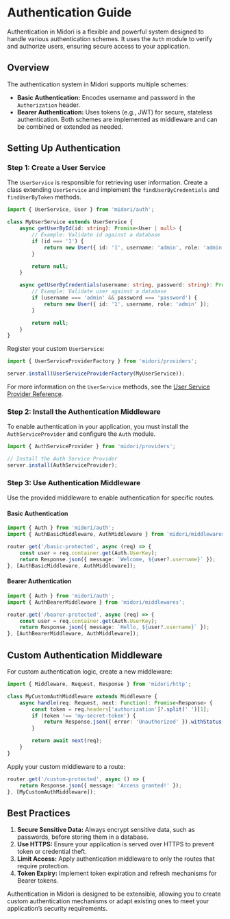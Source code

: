 # Authentication Guide
Authentication in Midori is a flexible and powerful system designed to handle various authentication schemes. It uses the `Auth` module to verify and authorize users, ensuring secure access to your application.

## Overview
The authentication system in Midori supports multiple schemes:
- **Basic Authentication:** Encodes username and password in the `Authorization` header.
- **Bearer Authentication:** Uses tokens (e.g., JWT) for secure, stateless authentication.
Both schemes are implemented as middleware and can be combined or extended as needed.

## Setting Up Authentication
### Step 1: Create a User Service
The `UserService` is responsible for retrieving user information. Create a class extending `UserService` and implement the `findUserByCredentials` and `findUserByToken` methods.
```ts
import { UserService, User } from 'midori/auth';

class MyUserService extends UserService {
    async getUserById(id: string): Promise<User | null> {
        // Example: Validate id against a database
        if (id === '1') {
            return new User({ id: '1', username: 'admin', role: 'admin' });
        }

        return null;
    }

    async getUserByCredentials(username: string, password: string): Promise<User | null> {
        // Example: Validate user against a database
        if (username === 'admin' && password === 'password') {
            return new User({ id: '1', username, role: 'admin' });
        }

        return null;
    }
}
```

Register your custom `UserService`:
```ts
import { UserServiceProviderFactory } from 'midori/providers';

server.install(UserServiceProviderFactory(MyUserService));
```

For more information on the `UserService` methods, see the [User Service Provider Reference](../reference/providers/user.md).

### Step 2: Install the Authentication Middleware
To enable authentication in your application, you must install the `AuthServiceProvider` and configure the `Auth` module.
```ts
import { AuthServiceProvider } from 'midori/providers';

// Install the Auth Service Provider
server.install(AuthServiceProvider);
```

### Step 3: Use Authentication Middleware
Use the provided middleware to enable authentication for specific routes.

#### Basic Authentication
```ts
import { Auth } from 'midori/auth';
import { AuthBasicMiddleware, AuthMiddleware } from 'midori/middlewares';

router.get('/basic-protected', async (req) => {
    const user = req.container.get(Auth.UserKey);
    return Response.json({ message: `Welcome, ${user?.username}` });
}, [AuthBasicMiddleware, AuthMiddleware]);
```

#### Bearer Authentication
```ts
import { Auth } from 'midori/auth';
import { AuthBearerMiddleware } from 'midori/middlewares';

router.get('/bearer-protected', async (req) => {
    const user = req.container.get(Auth.UserKey);
    return Response.json({ message: `Hello, ${user?.username}` });
}, [AuthBearerMiddleware, AuthMiddleware]);
```

## Custom Authentication Middleware
For custom authentication logic, create a new middleware:
```ts
import { Middleware, Request, Response } from 'midori/http';

class MyCustomAuthMiddleware extends Middleware {
    async handle(req: Request, next: Function): Promise<Response> {
        const token = req.headers['authorization']?.split(' ')[1];
        if (token !== 'my-secret-token') {
            return Response.json({ error: 'Unauthorized' }).withStatus(401);
        }

        return await next(req);
    }
}
```

Apply your custom middleware to a route:
```ts
router.get('/custom-protected', async () => {
    return Response.json({ message: 'Access granted!' });
}, [MyCustomAuthMiddleware]);
```

## Best Practices
1. **Secure Sensitive Data:** Always encrypt sensitive data, such as passwords, before storing them in a database.
2. **Use HTTPS:** Ensure your application is served over HTTPS to prevent token or credential theft.
3. **Limit Access:** Apply authentication middleware to only the routes that require protection.
4. **Token Expiry:** Implement token expiration and refresh mechanisms for Bearer tokens.

Authentication in Midori is designed to be extensible, allowing you to create custom authentication mechanisms or adapt existing ones to meet your application’s security requirements.
